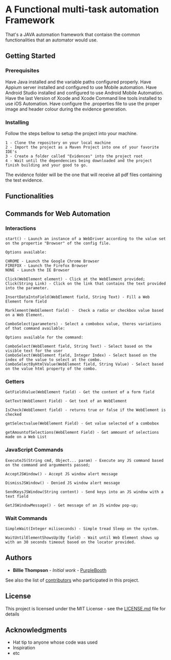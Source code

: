 # A Functional multi-task automation Framework

That's a JAVA automation framework that contaisn the common functionalities that an automator would use.

## Getting Started



### Prerequisites

Have Java installed and the variable paths configured properly.
Have Appium server installed and configured to use Mobile automation.
Have Android Studio installed and configured to use Android Mobile Automation.
Have the last Version of Xcode and Xcode Command line tools installed to use iOS Automation.
Have configure the .properties file to use the proper image and header colour during the evidence generation.

### Installing

Follow the steps bellow to setup the project into your machine.
```
1 - Clone the repository on your local machine
2 - Import the project as a Maven Project into one of your favorite IDE's
3 - Create a folder called "Evidences" into the project root
4 - Wait until the dependencies being downloaded and the project finish building and your good to go.
```
The evidence folder will be the one that will receive all pdf files containing the test evidence.

## Functionalities

## Commands for Web Automation

### Interactions
```
start() - Launch an instance of a WebDriver according to the value set on the propertie "Browser" of the config file.

Options available:

CHROME - Launch the Google Chrome Browser
FIREFOX - Launch the Firefox Browser
NONE - Launch the IE Browser
```

```
Click(WebElement element) - Click at the WebElement provided;
Click(String Link) - Click on the link that contains the text provided into the parameter.
```

``` 
InsertDataIntoField(WebElement field, String Text) - Fill a Web Element form field
```


``` 
Marklement(WebElement field) -  Check a radio or checkbox value based on a Web Element. 
```

``` 
ComboSelect(parameters) - Select a combobox value, theres variations of that command available:

Options available for the command:

ComboSelect(WebElement field, String Text) - Select based on the visible text for the user
ComboSelect(WebElement field, Integer Index) - Select based on the index of the value to select at the combo.
ComboSelectByHtmlValue(WebElement field, String Value) - Select based on the value html property of the combo.

```

### Getters
```
GetFieldValue(WebElement field) - Get the content of a form field
```

```
GetText(WebElement Field) - Get text of an WebElement
```

```
IsCheck(WebElement field) - returns true or false if the WebElement is checked
```

```
getSelectvalue(WebElement Field) - Get value selected of a combobox
```

```
getAmountofSelections(WebElement Field) - Get ammount of selections made on a Web List
```

### JavaScript Commands
```
ExecuteJS(String cmd, Object... param) - Execute any JS command based on the command and argumments passed;
```

```
AcceptJSWindow() - Accept JS window alert message
```

```
DismissJSWindow() - Denied JS window alert message
```

```
SendKeysJSWindow(String content) - Send keys into an JS window with a text field
```

```
GetJSWindowMessage() - Get message of an JS window pop-up;
```

### Wait Commands
```
SimpleWait(Integer miliseconds) - Simple tread Sleep on the system.
```

```
WaitUntilElementShowsUp(By field) - Wait until Web Element shows up with an 30 seconds timeout based on the locator provided.
```

## Authors

* **Billie Thompson** - *Initial work* - [PurpleBooth](https://github.com/PurpleBooth)

See also the list of [contributors](https://github.com/your/project/contributors) who participated in this project.

## License

This project is licensed under the MIT License - see the [LICENSE.md](LICENSE.md) file for details

## Acknowledgments

* Hat tip to anyone whose code was used
* Inspiration
* etc
